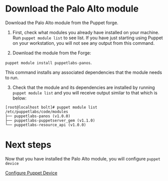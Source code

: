 # Download the Palo Alto module

Download the Palo Alto module from the Puppet forge.

1. First, check what modules you already have installed on your machine. Run `puppet module list` to see list. If you have just starting using Puppet on your workstation, you will not see any output from this command.

2. Download the module from the Forge: 

`puppet module install puppetlabs-panos`. 

This command installs any associated dependencies that the module needs to run. 

3. Check that the module and its dependencies are installed by running `puppet module list` and you will receive output similar to that which is below:

```
[root@localhost bolt]# puppet module list
/etc/puppetlabs/code/modules
├── puppetlabs-panos (v1.0.0)
├── puppetlabs-puppetserver_gem (v1.1.0)
└── puppetlabs-resource_api (v1.0.0)
```
# Next steps

Now that you have installed the Palo Alto module, you will configure `puppet device`

[Configure Puppet Device](./../03-configure-puppet-device/README.md)
